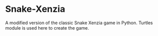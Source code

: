 # Snake-Xenzia
A modified version of the classic Snake Xenzia game in Python. Turtles module is used here to create the game.
